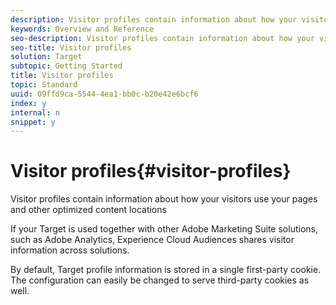 ```yaml
---
description: Visitor profiles contain information about how your visitors use your pages and other optimized content locations
keywords: Overview and Reference
seo-description: Visitor profiles contain information about how your visitors use your pages and other optimized content locations
seo-title: Visitor profiles
solution: Target
subtopic: Getting Started
title: Visitor profiles
topic: Standard
uuid: 09ffd9ca-5544-4ea1-bb0c-b20e42e6bcf6
index: y
internal: n
snippet: y
---
```


# Visitor profiles{#visitor-profiles}

Visitor profiles contain information about how your visitors use your pages and other optimized content locations

If your Target is used together with other Adobe Marketing Suite solutions, such as Adobe Analytics, Experience Cloud Audiences shares visitor information across solutions.

By default, Target profile information is stored in a single first-party cookie. The configuration can easily be changed to serve third-party cookies as well. 
